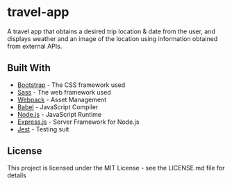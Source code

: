 # travel-app
A travel app that obtains a desired trip location &amp; date from the user, and displays weather and an image of the location using information obtained from external APIs.
## Built With
* [Bootstrap](https://getbootstrap.com/) - The CSS framework used 
* [Sass](https://sass-lang.com/documentation) - The web framework used
* [Webpack](https://webpack.js.org/concepts/) - Asset Management
* [Babel](https://babeljs.io/) - JavaScript Compiler
* [Node.js](https://nodejs.org/en/) - JavaScript Runtime
* [Express.js](https://expressjs.com/) - Server Framework for Node.js
* [Jest](https://jestjs.io/) - Testing suit

## License
This project is licensed under the MIT License - see the LICENSE.md file for details
